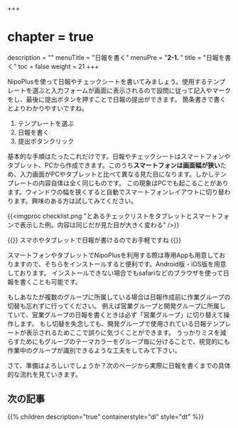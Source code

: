 +++
# chapter = true
description = ""
menuTitle = "日報を書く"
menuPre = "<b>2-1. </b>"
title = "日報を書く"
toc = false
weight = 21
+++

NipoPlusを使って日報やチェックシートを書いてみましょう。使用するテンプレートを選ぶと入力フォームが画面に表示されるので設問に従って記入やマークをし、最後に提出ボタンを押すことで日報の提出ができます。
箇条書きで書くとよりわかりやすいですね。

1. テンプレートを選ぶ
1. 日報を書く
1. 提出ボタンクリック

基本的な手順はたったこれだけです。日報やチェックシートはスマートフォンやタブレット、PCから作成できます。このうち**スマートフォンは画面幅が狭い**ため、入力画面がPCやタブレットと比べて異なる見た目になります。しかしテンプレートの内容自体は全く同じものです。
この現象はPCでも起こることがあります。ウィンドウの幅を狭くすると自動でスマートフォンレイアウトに切り替わります。興味のある方は試してみてください。

{{<imgproc checklist.png "とあるチェックリストをタブレットとスマートフォンで表示した例。内容は同じだが見た目が大きく変わる" />}}

{{<alice pos="right" icon="phone">}}
スマホやタブレットで日報が書けるのでお手軽ですね
{{</alice>}}

スマートフォンやタブレットでNipoPlusを利用する際は専用Appも用意しておりますので、そちらをインストールすると便利です。Android版・iOS版を用意しております。
インストールできない場合でもsafariなどのブラウザを使って日報を書くことも可能です。  

もしあなたが複数のグループに所属している場合は日報作成前に作業グループの切替も忘れずに行ってください。
例えば営業グループと開発グループに所属していて、営業グループの日報を書くときは必ず「営業グループ」に切り替えて操作します。
もし切替を失念しても、開発グループで使用されている日報テンプレートが表示されるためここで誤りに気づくことができます。
うっかりミスを減らすためにもグループのテーマカラーをグループ毎に分けることで、視覚的にも作業中のグループが識別できるような工夫をしてみて下さい。  

さて、準備はよろしいでしょうか？次のページから実際に日報を書くまでの具体的な流れを見ていきます。

## 次の記事

{{% children description="true" containerstyle="dl" style="dt" %}}

